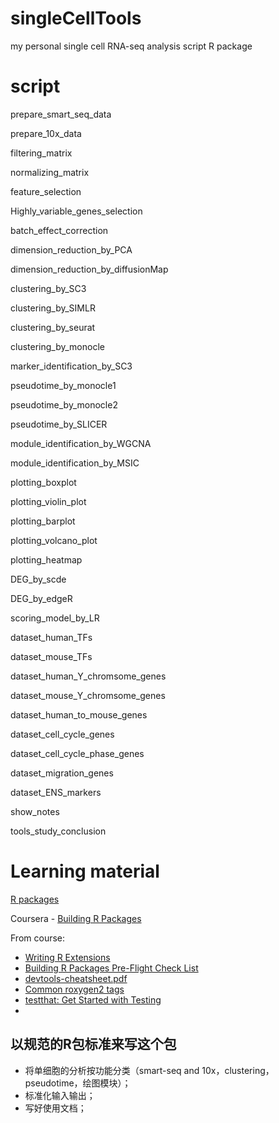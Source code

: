 # singleCellTools
my personal single cell RNA-seq analysis script R package

# script
prepare_smart_seq_data

prepare_10x_data

filtering_matrix

normalizing_matrix

feature_selection

Highly_variable_genes_selection

batch_effect_correction

dimension_reduction_by_PCA

dimension_reduction_by_diffusionMap



clustering_by_SC3

clustering_by_SIMLR

clustering_by_seurat

clustering_by_monocle

marker_identification_by_SC3

pseudotime_by_monocle1

pseudotime_by_monocle2

pseudotime_by_SLICER

module_identification_by_WGCNA

module_identification_by_MSIC



plotting_boxplot

plotting_violin_plot

plotting_barplot

plotting_volcano_plot

plotting_heatmap



DEG_by_scde

DEG_by_edgeR

scoring_model_by_LR



dataset_human_TFs

dataset_mouse_TFs

dataset_human_Y_chromsome_genes

dataset_mouse_Y_chromsome_genes

dataset_human_to_mouse_genes

dataset_cell_cycle_genes

dataset_cell_cycle_phase_genes

dataset_migration_genes

dataset_ENS_markers



show_notes

tools_study_conclusion


# Learning material

[R packages](http://r-pkgs.had.co.nz/)

Coursera - [Building R Packages](https://www.coursera.org/learn/r-packages/home/welcome)

From course:

- [Writing R Extensions](https://cran.r-project.org/doc/manuals/r-release/R-exts.html)
- [Building R Packages Pre-Flight Check List](https://github.com/rdpeng/daprocedures/blob/master/lists/Rpackage_preflight.md)
- [devtools-cheatsheet.pdf](https://www.rstudio.com/wp-content/uploads/2015/06/devtools-cheatsheet.pdf)
- [Common roxygen2 tags](https://bookdown.org/rdpeng/RProgDA/documentation.html#common-roxygen2-tags)
- [testthat: Get Started with Testing](https://journal.r-project.org/archive/2011-1/RJournal_2011-1_Wickham.pdf)
- 

## 以规范的R包标准来写这个包

- 将单细胞的分析按功能分类（smart-seq and 10x，clustering，pseudotime，绘图模块）；
- 标准化输入输出；
- 写好使用文档；

